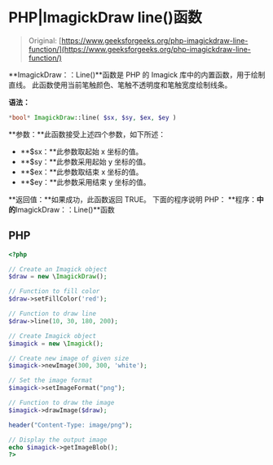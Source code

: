 # PHP|ImagickDraw line()函数

> Original: [https://www.geeksforgeeks.org/php-imagickdraw-line-function/](https://www.geeksforgeeks.org/php-imagickdraw-line-function/)

**ImagickDraw：：Line()**函数是 PHP 的 Imagick 库中的内置函数，用于绘制直线。 此函数使用当前笔触颜色、笔触不透明度和笔触宽度绘制线条。

**语法：**

```php
*bool* ImagickDraw::line( $sx, $sy, $ex, $ey )
```

**参数：**此函数接受上述四个参数，如下所述：

*   **$sx：**此参数取起始 x 坐标的值。
*   **$sy：**此参数采用起始 y 坐标的值。
*   **$ex：**此参数取结束 x 坐标的值。
*   **$ey：**此参数采用结束 y 坐标的值。

**返回值：**如果成功，此函数返回 TRUE。
下面的程序说明 PHP：
**程序：**中的**ImagickDraw：：Line()**函数

## PHP

```php
<?php

// Create an Imagick object
$draw = new \ImagickDraw();

// Function to fill color
$draw->setFillColor('red');

// Function to draw line
$draw->line(10, 30, 180, 200);

// Create Imagick object
$imagick = new \Imagick();

// Create new image of given size
$imagick->newImage(300, 300, 'white');

// Set the image format
$imagick->setImageFormat("png");

// Function to draw the image
$imagick->drawImage($draw);

header("Content-Type: image/png");

// Display the output image   
echo $imagick->getImageBlob();
?>
```